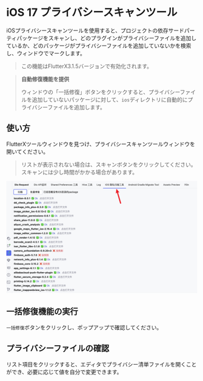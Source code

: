 # iOS 17 プライバシースキャンツール

iOSプライバシースキャンツールを使用すると、プロジェクトの依存サードパーティパッケージをスキャンし、どのプラグインがプライバシーファイルを追加しているか、どのパッケージがプライバシーファイルを追加していないかを検索し、ウィンドウでマークします。

> この機能はFlutterX3.1.5バージョンで有効化されます。

> **自動修復機能を提供**
>
> ウィンドウの「一括修復」ボタンをクリックすると、プライバシーファイルを追加していないパッケージに対して、`ios`ディレクトリに自動的にプライバシーファイルを追加します。
>

## 使い方

FlutterXツールウィンドウを見つけ、プライバシースキャンツールウィンドウを開いてください。

> リストが表示されない場合は、スキャンボタンをクリックしてください。スキャンには少し時間がかかる場合があります。

![scan_ios.png](../../assets/images/ios隐私扫描窗口.png)

## 一括修復機能の実行

`一括修復`ボタンをクリックし、ポップアップで確認してください。


## プライバシーファイルの確認

リスト項目をクリックすると、エディタでプライバシー清単ファイルを開くことができ、必要に応じて値を自分で変更できます。
